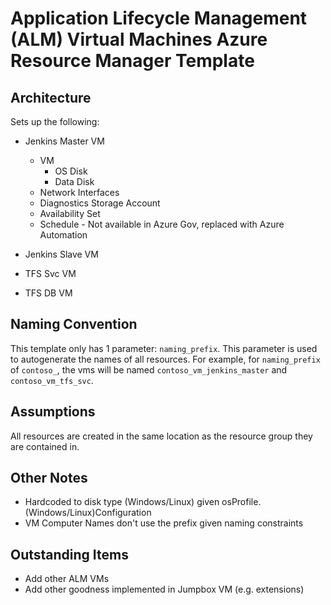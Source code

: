 # Application Lifecycle Management (ALM) Virtual Machines Azure Resource Manager Template

## Architecture
Sets up the following:
* Jenkins Master VM
  * VM
    * OS Disk
    * Data Disk
  * Network Interfaces
  * Diagnostics Storage Account
  * Availability Set
  * Schedule - Not available in Azure Gov, replaced with Azure Automation

* Jenkins Slave VM
* TFS Svc VM
* TFS DB VM

## Naming Convention
This template only has 1 parameter: `naming_prefix`. This parameter is used to autogenerate the names of all resources. For example, for `naming_prefix` of `contoso_`, the vms will be named `contoso_vm_jenkins_master` and `contoso_vm_tfs_svc`.

## Assumptions
All resources are created in the same location as the resource group they are contained in.

## Other Notes
* Hardcoded to disk type (Windows/Linux) given osProfile.(Windows/Linux)Configuration
* VM Computer Names don't use the prefix given naming constraints

## Outstanding Items
* Add other ALM VMs
* Add other goodness implemented in Jumpbox VM (e.g. extensions)